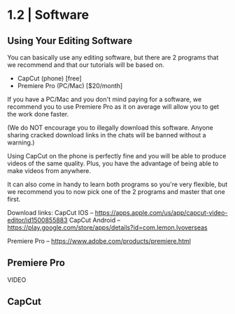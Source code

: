 
# 1.2 | Software

## Using Your Editing Software

You can basically use any editing software, but there are 2 programs that we recommend and that our tutorials will be based on.

- CapCut (phone) [free]
- Premiere Pro (PC/Mac) [$20/month]

If you have a PC/Mac and you don't mind paying for a software, we recommend you to use Premiere Pro as it on average will allow you to get the work done faster.

(We do NOT encourage you to illegally download this software. Anyone sharing cracked download links in the chats will be banned without a warning.)

Using CapCut on the phone is perfectly fine and you will be able to produce videos of the same quality. Plus, you have the advantage of being able to make videos from anywhere.

It can also come in handy to learn both programs so you're very flexible, but we recommend you to now pick one of the 2 programs and master that one first.

Download links:
CapCut IOS – <https://apps.apple.com/us/app/capcut-video-editor/id1500855883>
CapCut Android – <https://play.google.com/store/apps/details?id=com.lemon.lvoverseas>

Premiere Pro – <https://www.adobe.com/products/premiere.html>

## Premiere Pro

VIDEO

## CapCut
